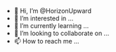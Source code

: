 - 👋 Hi, I’m @HorizonUpward
- 👀 I’m interested in ...
- 🌱 I’m currently learning ...
- 💞️ I’m looking to collaborate on ...
- 📫 How to reach me ...

<!---
HorizonUpward/HorizonUpward is a ✨ special ✨ repository because its `README.md` (this file) appears on your GitHub profile.
You can click the Preview link to take a look at your changes.
--->

